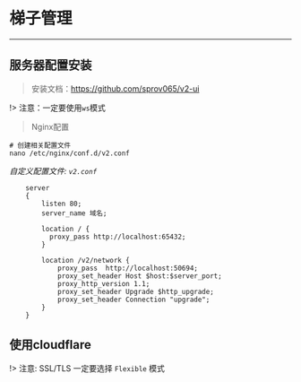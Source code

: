 # 梯子管理


---

## 服务器配置安装

> 安装文档：https://github.com/sprov065/v2-ui

!> 注意：一定要使用`ws`模式

> Nginx配置

```
# 创建相关配置文件
nano /etc/nginx/conf.d/v2.conf
```

*自定义配置文件: `v2.conf`*
```nginx
    server
    {
        listen 80;
        server_name 域名;

        location / {
          proxy_pass http://localhost:65432;
        }

        location /v2/network {
            proxy_pass  http://localhost:50694;
            proxy_set_header Host $host:$server_port;
            proxy_http_version 1.1;
            proxy_set_header Upgrade $http_upgrade;
            proxy_set_header Connection "upgrade";
        }
    }
```

## 使用cloudflare

!> 注意: SSL/TLS 一定要选择 `Flexible` 模式
